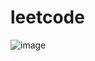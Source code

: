 # leetcode
![image](https://user-images.githubusercontent.com/74141558/221374473-b99c8541-bd61-44e4-89fc-0d08775aec2b.png)

